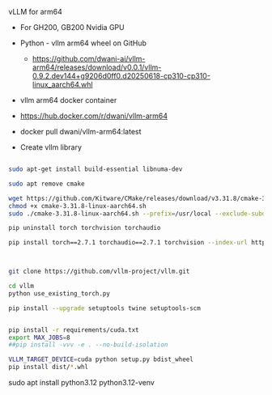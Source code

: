 vLLM for arm64 

- For GH200, GB200 Nvidia GPU

- Python - vllm arm64 wheel on GitHub 
  - https://github.com/dwani-ai/vllm-arm64/releases/download/v0.0.1/vllm-0.9.2.dev144+g9206d0ff0.d20250618-cp310-cp310-linux_aarch64.whl


- vllm arm64 docker container 
 - https://hub.docker.com/r/dwani/vllm-arm64 
 - docker pull dwani/vllm-arm64:latest
 

- Create vllm library 
```bash

sudo apt-get install build-essential libnuma-dev

sudo apt remove cmake

wget https://github.com/Kitware/CMake/releases/download/v3.31.8/cmake-3.31.8-linux-aarch64.sh
chmod +x cmake-3.31.8-linux-aarch64.sh
sudo ./cmake-3.31.8-linux-aarch64.sh --prefix=/usr/local --exclude-subdir

pip uninstall torch torchvision torchaudio

pip install torch==2.7.1 torchaudio==2.7.1 torchvision --index-url https://download.pytorch.org/whl/cu128



git clone https://github.com/vllm-project/vllm.git

cd vllm
python use_existing_torch.py 

pip install --upgrade setuptools twine setuptools-scm


pip install -r requirements/cuda.txt
export MAX_JOBS=8
##pip install -vvv -e . --no-build-isolation

VLLM_TARGET_DEVICE=cuda python setup.py bdist_wheel
pip install dist/*.whl
```



<!-- 
Add - daemon.json to /etc/docker/
- sudo systemctl restart docker
--> 


sudo apt install python3.12 python3.12-venv 